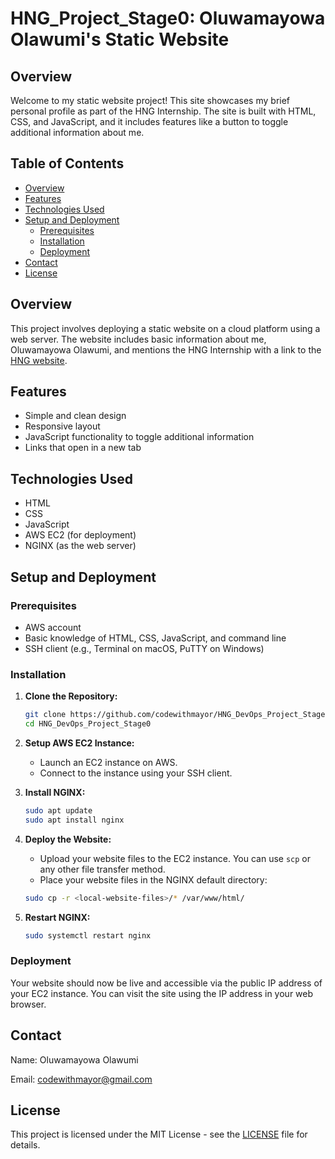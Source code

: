 # HNG_Project_Stage0: Oluwamayowa Olawumi's Static Website

## Overview

Welcome to my static website project! This site showcases my brief personal profile as part of the HNG Internship. The site is built with HTML, CSS, and JavaScript, and it includes features like a button to toggle additional information about me.

## Table of Contents

- [Overview](#overview)
- [Features](#features)
- [Technologies Used](#technologies-used)
- [Setup and Deployment](#setup-and-deployment)
  - [Prerequisites](#prerequisites)
  - [Installation](#installation)
  - [Deployment](#deployment)
- [Contact](#contact)
- [License](#license)

## Overview

This project involves deploying a static website on a cloud platform using a web server. The website includes basic information about me, Oluwamayowa Olawumi, and mentions the HNG Internship with a link to the [HNG website](https://hng.tech).

## Features

- Simple and clean design
- Responsive layout
- JavaScript functionality to toggle additional information
- Links that open in a new tab

## Technologies Used

- HTML
- CSS
- JavaScript
- AWS EC2 (for deployment)
- NGINX (as the web server)

## Setup and Deployment

### Prerequisites

- AWS account
- Basic knowledge of HTML, CSS, JavaScript, and command line
- SSH client (e.g., Terminal on macOS, PuTTY on Windows)

### Installation

1. **Clone the Repository:**

    ```bash
    git clone https://github.com/codewithmayor/HNG_DevOps_Project_Stage0
    cd HNG_DevOps_Project_Stage0
    ```

2. **Setup AWS EC2 Instance:**
   - Launch an EC2 instance on AWS.
   - Connect to the instance using your SSH client.

3. **Install NGINX:**

    ```bash
    sudo apt update
    sudo apt install nginx
    ```

4. **Deploy the Website:**
   - Upload your website files to the EC2 instance. You can use `scp` or any other file transfer method.
   - Place your website files in the NGINX default directory:

    ```bash
    sudo cp -r <local-website-files>/* /var/www/html/
    ```

5. **Restart NGINX:**

    ```bash
    sudo systemctl restart nginx
    ```

### Deployment

Your website should now be live and accessible via the public IP address of your EC2 instance. You can visit the site using the IP address in your web browser.

## Contact

Name: Oluwamayowa Olawumi

Email: codewithmayor@gmail.com

## License

This project is licensed under the MIT License - see the [LICENSE](LICENSE) file for details.

